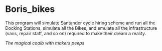 # Boris_bikes

This program will simulate Santander cycle hiring scheme and run all the Docking Stations, simulate all the Bikes, and emulate all the infrastructure (vans, repair staff, and so on) required to make their dream a reality. 

*The magical coalb with makers peeps*
